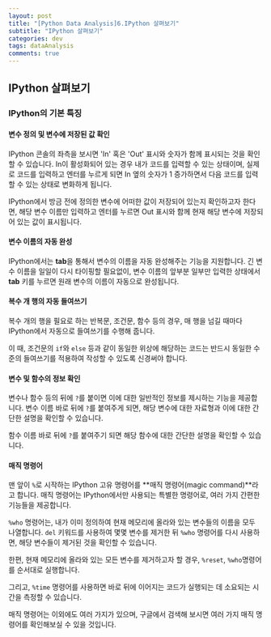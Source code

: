 ```yaml
---
layout: post
title: "[Python Data Analysis]6.IPython 살펴보기"
subtitle: "IPython 살펴보기"
categories: dev
tags: dataAnalysis
comments: true
---
```


## IPython 살펴보기

### IPython의 기본 특징

#### 변수 정의 및 변수에 저장된 값 확인

IPython 콘솔의 좌측을 보시면 'In' 혹은 'Out' 표시와 숫자가 함께 표시되는 것을 확인할 수 있습니다. In이 활성화되어 있는 경우 내가 코드를 입력할 수 있는 상태이며, 실제로 코드를 입력하고 엔터를 누르게 되면 In 옆의 숫자가 1 증가하면서 다음 코드를 입력할 수 있는 상태로 변화하게 됩니다.


IPython에서 방금 전에 정의한 변수에 어떠한 값이 저장되어 있는지 확인하고자 한다면, 해당 변수 이름만 입력하고 엔터를 누르면 Out 표시와 함께 현재 해당 변수에 저장되어 있는 값이 표시됩니다.


#### 변수 이름의 자동 완성

IPython에서는 **tab**을 통해서 변수의 이름을 자동 완성해주는 기능을 지원합니다. 긴 변수 이름을 일일이 다시 타이핑할 필요없이, 변수 이름의 앞부분 일부만 입력한 상태에서 **tab** 키를 누르면 원래 변수의 이름이 자동으로 완성됩니다.


#### 복수 개 행의 자동 들여쓰기

복수 개의 행을 필요로 하는 반복문, 조건문, 함수 등의 경우, 매 행을 넘길 때마다 IPython에서 자동으로 들여쓰기를 수행해 줍니다.


이 때, 조건문의 `if`와 `else` 등과 같이 동일한 위상에 해당하는 코드는 반드시 동일한 수준의 들여쓰기를 적용하여 작성할 수 있도록 신경써야 합니다.


#### 변수 및 함수의 정보 확인

변수나 함수 등의 뒤에 `?`를 붙이면 이에 대한 일반적인 정보를 제시하는 기능을 제공합니다. 변수 이름 바로 뒤에 `?`를 붙여주게 되면, 해당 변수에 대한 자료형과 이에 대한 간단한 설명을 확인할 수 있습니다.


함수 이름 바로 뒤에 `?`를 붙여주기 되면 해당 함수에 대한 간단한 설명을 확인할 수 있습니다.


#### 매직 명령어

맨 앞이 `%`로 시작하는 IPython 고유 명령어를 **매직 명령어(magic command)**라고 합니다. 매직 명령어는 IPython에서만 사용되는 특별한 명령어로, 여러 가지 간편한 기능들을 제공합니다.


`%who` 명령어는, 내가 이미 정의하여 현재 메모리에 올라와 있는 변수들의 이름을 모두 나열합니다. `del` 키워드를 사용하여 몇몇 변수를 제거한 뒤 `%who` 명령어를 다시 사용하면, 해당 변수들이 제거된 것을 확인할 수 있습니다.


한편, 현재 메모리에 올라와 있는 모든 변수를 제거하고자 할 경우, `%reset`, `%who`명령어를 순서대로 실행합니다.


그리고, `%time` 명령어를 사용하면 바로 뒤에 이어지는 코드가 실행되는 데 소요되는 시간을 측정할 수 있습니다.


매직 명령어는 이외에도 여러 가지가 있으며, 구글에서 검색해 보시면 여러 가지 매직 명령어를 확인해보실 수 있을 것입니다.